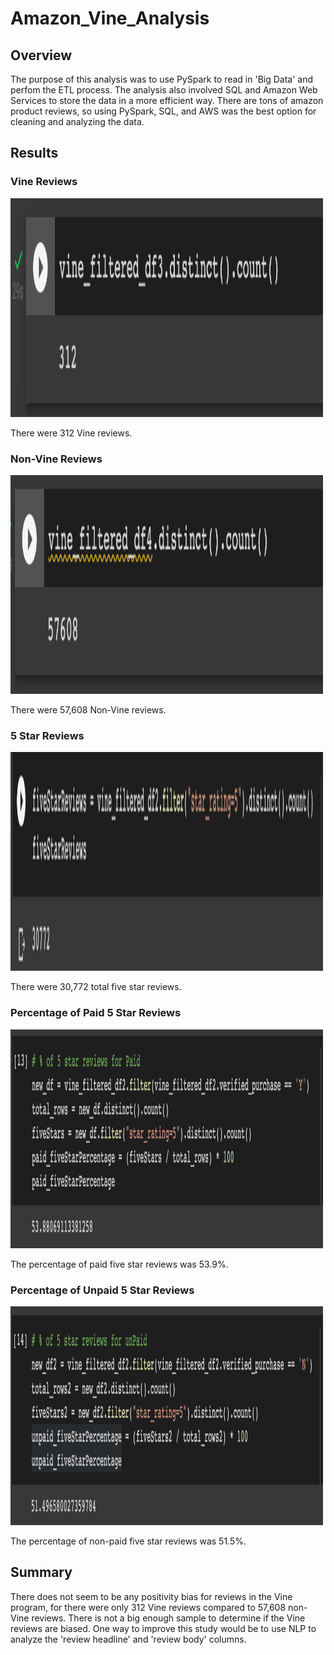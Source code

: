 # Amazon_Vine_Analysis

## Overview

The purpose of this analysis was to use PySpark to read in 'Big Data' and perfom the ETL process.  The analysis also involved SQL and Amazon Web Services to store the data in a more efficient way.  There are tons of amazon product reviews, so using PySpark, SQL, and AWS was the best option for cleaning and analyzing the data.

## Results

### Vine Reviews

<img src="https://github.com/bwheeler98/Amazon_Vine_Analysis/blob/a42950738516660956075d96702ee9e46b376164/Screen%20Shot%202022-07-10%20at%206.26.48%20PM.png" width="500" height="350">

There were 312 Vine reviews.

### Non-Vine Reviews

<img src="https://github.com/bwheeler98/Amazon_Vine_Analysis/blob/a42950738516660956075d96702ee9e46b376164/Screen%20Shot%202022-07-10%20at%206.27.38%20PM.png" width="500" height="350">

There were 57,608 Non-Vine reviews.

### 5 Star Reviews

<img src="https://github.com/bwheeler98/Amazon_Vine_Analysis/blob/a42950738516660956075d96702ee9e46b376164/Screen%20Shot%202022-07-10%20at%206.28.23%20PM.png" width="500" height="350">

There were 30,772 total five star reviews.

### Percentage of Paid 5 Star Reviews

<img src="https://github.com/bwheeler98/Amazon_Vine_Analysis/blob/a42950738516660956075d96702ee9e46b376164/Screen%20Shot%202022-07-10%20at%206.29.02%20PM.png" width="500" height="350">

The percentage of paid five star reviews was 53.9%.

### Percentage of Unpaid 5 Star Reviews

<img src="https://github.com/bwheeler98/Amazon_Vine_Analysis/blob/a42950738516660956075d96702ee9e46b376164/Screen%20Shot%202022-07-10%20at%206.29.12%20PM.png" width="500" height="350">

The percentage of non-paid five star reviews was 51.5%.

## Summary

There does not seem to be any positivity bias for reviews in the Vine program, for there were only 312 Vine reviews compared to 57,608 non-Vine reviews.  There is not a big enough sample to determine if the Vine reviews are biased.  One way to improve this study would be to use NLP to analyze the 'review headline' and 'review body' columns.  
